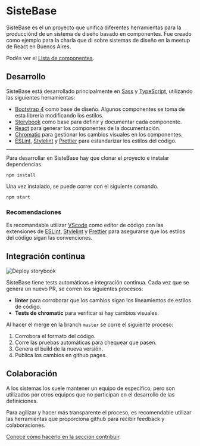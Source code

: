# SisteBase
SisteBase es el un proyecto que unifica diferentes herramientas para la producciónd de un sistema de diseño basado en componentes.
Fue creado como ejemplo para la charla que di sobre sistemas de diseño en la meetup de React en Buenos Aires.

Podés ver el [Lista de componentes](https://jinik.github.io/sistebase/).

<!--
## Uso (Esto es mentira porque todavía no está publicado)

SisteBase está publicado en npm, por lo que se puede instalar de la siguiente forma:
```
npm install --save sistebase
```
-->


## Desarrollo
SisteBase está desarrollado principalmente en [Sass](https://sass-lang.com/) y [TypeScript](http://typescriptlang.org/), utilizando las siguientes herramientas:

- [Bootstrap 4](https://getbootstrap.com/) como base de diseño. Algunos componentes se toma de esta librería modificando los estilos.
- [Storybook](https://storybook.js.org) como base para definir y documentar cada componente.
- [React](https://reactjs.org/) para generar los componentes de la documentación.
- [Chromatic](https://www.chromatic.com/) para gestionar los cambios visuales en los componentes.
- [ESLint](https://eslint.org/), [Stylelint](https://stylelint.io/) y [Prettier](https://prettier.io/) para estandarizar los estilos del código.

---

Para desarrollar en SisteBase hay que clonar el proyecto e instalar dependencias.
```
npm install
```

Una vez instalado, se puede correr con el siguiente comando.
```
npm start
```

### Recomendaciones

Es recomandable utilizar [VScode](https://code.visualstudio.com/) como editor de código con las extensiones de [ESLint](https://marketplace.visualstudio.com/items?itemName=dbaeumer.vscode-eslint), [Stylelint](https://marketplace.visualstudio.com/items?itemName=Daosro.stylelint) y [Prettier](https://marketplace.visualstudio.com/items?itemName=esbenp.prettier-vscode) para asegurarse que los estilos del código sigan las convenciones.

## Integración continua

![Deploy storybook](https://github.com/Jinik/sistebase/workflows/Deploy%20storybook/badge.svg)

SisteBase tiene tests automáticos e integración continua.
Cada vez que se genera un nuevo PR, se corren los siguientes procesos:

- **linter** para corroborar que los cambios sigan los lineamientos de estilos de código.
- **Tests de chromatic** para verificar si hay cambios visuales.

Al hacer el merge en la branch `master` se corre el siguiente proceso:

1. Corrobora el formato del código.
2. Corre las pruebas automáticas para chequear que pasen.
3. Genera el build de la nueva versión.
4. Publica los cambios en github pages.


## Colaboración

A los sistemas los suele mantener un equipo de específico, pero son utilizados por otros equipos que no participan en el desarrollo de las definiciones.

Para agilizar y hacer más transparente el proceso, es recomendable utilizar las herramientas que proporciona github para recibir feedback y colaboraciones.

[Conocé cómo hacerlo en la sección contribuir](CONTRIBUTING.md).
